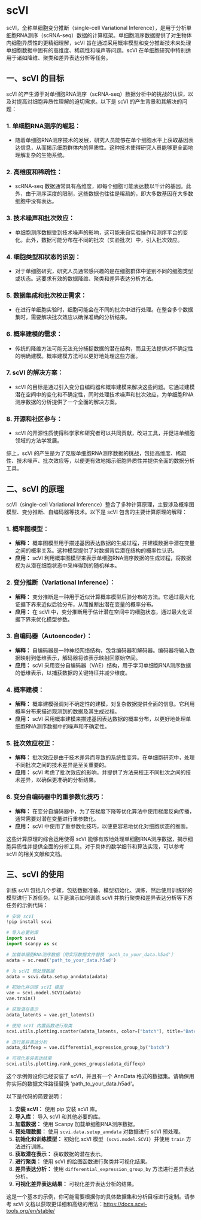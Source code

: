 # scVI

scVI，全称单细胞变分推断（single-cell Variational Inference），是用于分析单细胞RNA测序（scRNA-seq）数据的计算框架。单细胞测序数据提供了对生物体内细胞异质性的更精细理解，scVI 旨在通过采用概率模型和变分推断技术来处理单细胞数据中固有的高维度、稀疏性和噪声等问题。scVI 在单细胞研究中特别适用于诸如降维、聚类和差异表达分析等任务。

## 一、scVI 的目标

scVI 的产生源于对单细胞RNA测序（scRNA-seq）数据分析中的挑战的认识，以及对提高对细胞异质性理解的迫切需求。以下是 scVI 的产生背景和其解决的问题：

### 1. **单细胞RNA测序的崛起：**
   - 随着单细胞RNA测序技术的发展，研究人员能够在单个细胞水平上获取基因表达信息，从而揭示细胞群体内的异质性。这种技术使得研究人员能够更全面地理解复杂的生物系统。

### 2. **高维度和稀疏性：**
   - scRNA-seq 数据通常具有高维度，即每个细胞可能表达数以千计的基因。此外，由于测序深度的限制，这些数据也往往是稀疏的，即大多数基因在大多数细胞中没有表达。

### 3. **技术噪声和批次效应：**
   - 单细胞测序数据受到技术噪声的影响，这可能来自实验操作和测序平台的变化。此外，数据可能分布在不同的批次（实验批次）中，引入批次效应。

### 4. **细胞类型和状态的识别：**
   - 对于单细胞研究，研究人员通常感兴趣的是在细胞群体中鉴别不同的细胞类型或状态。这要求有效的数据降维、聚类和差异表达分析方法。

### 5. **数据集成和批次校正需求：**
   - 在进行单细胞实验时，细胞可能会在不同的批次中进行处理。在整合多个数据集时，需要解决批次效应以确保准确的分析结果。

### 6. **概率建模的需求：**
   - 传统的降维方法可能无法充分捕捉数据的潜在结构，而且无法提供对不确定性的明确建模。概率建模方法可以更好地处理这些方面。

### 7. **scVI 的解决方案：**
   - scVI 的目标是通过引入变分自编码器和概率建模来解决这些问题。它通过建模潜在空间中的变化和不确定性，同时处理技术噪声和批次效应，为单细胞RNA测序数据的分析提供了一个全面的解决方案。

### 8. **开源和社区参与：**
   - scVI 的开源性质使得科学家和研究者可以共同贡献，改进工具，并促进单细胞领域的方法学发展。

综上，scVI 的产生是为了克服单细胞RNA测序数据的挑战，包括高维度、稀疏性、技术噪声、批次效应等，以便更有效地揭示细胞异质性并提供全面的数据分析工具。

## 二、scVI 的原理

scVI（single-cell Variational Inference）整合了多种计算原理，主要涉及概率图模型、变分推断、自编码器等技术。以下是 scVI 包含的主要计算原理的解释：

### 1. **概率图模型：**
   - **解释：** 概率图模型用于描述基因表达数据的生成过程，并建模数据中潜在变量之间的概率关系。这种模型提供了对数据背后潜在结构的概率性认识。
   - **应用：** scVI 利用概率图模型来表示单细胞RNA测序数据的生成过程，将数据视为从潜在细胞状态中采样得到的随机样本。

### 2. **变分推断（Variational Inference）：**
   - **解释：** 变分推断是一种用于近似计算概率模型后验分布的方法。它通过最大化证据下界来近似后验分布，从而推断出潜在变量的概率分布。
   - **应用：** 在 scVI 中，变分推断用于估计潜在空间中的细胞状态，通过最大化证据下界来优化模型参数。

### 3. **自编码器（Autoencoder）：**
   - **解释：** 自编码器是一种神经网络结构，包含编码器和解码器。编码器将输入数据映射到低维表示，解码器将该表示映射回原始空间。
   - **应用：** scVI 采用变分自编码器（VAE）结构，用于学习单细胞RNA测序数据的低维表示，以捕获数据的关键特征并减少维度。

### 4. **概率建模：**
   - **解释：** 概率建模强调对不确定性的建模，对复杂数据提供全面的信息。它利用概率分布来描述观测到的数据及其生成过程。
   - **应用：** scVI 采用概率建模来描述基因表达数据的概率分布，以更好地处理单细胞RNA测序数据中的噪声和不确定性。

### 5. **批次效应校正：**
   - **解释：** 批次效应是由于技术差异而导致的系统性变异。在单细胞研究中，处理不同批次之间的技术差异是至关重要的。
   - **应用：** scVI 考虑了批次效应的影响，并提供了方法来校正不同批次之间的技术差异，以确保更准确的分析结果。

### 6. **变分自编码器中的重参数化技巧：**
   - **解释：** 在变分自编码器中，为了在梯度下降等优化算法中使用梯度反向传播，通常需要对潜在变量进行重参数化。
   - **应用：** scVI 中使用了重参数化技巧，以便更容易地优化对细胞状态的推断。

这些计算原理的综合运用使得 scVI 能够有效地处理单细胞RNA测序数据，揭示细胞异质性并提供全面的分析工具。对于具体的数学细节和算法实现，可以参考 scVI 的相关文献和文档。

## 三、scVI 的使用

训练 scVI 包括几个步骤，包括数据准备、模型初始化、训练，然后使用训练好的模型进行下游任务。以下是演示如何训练 scVI 并执行聚类和差异表达分析等下游任务的示例代码：

```python
# 安装 scVI
!pip install scvi

# 导入必要的库
import scvi
import scanpy as sc

# 加载单细胞RNA测序数据（用实际数据文件替换 'path_to_your_data.h5ad'）
adata = sc.read('path_to_your_data.h5ad')

# 为 scVI 预处理数据
adata = scvi.data.setup_anndata(adata)

# 初始化并训练 scVI 模型
vae = scvi.model.SCVI(adata)
vae.train()

# 获取潜在表示
adata_latents = vae.get_latents()

# 使用 scVI 内置函数进行聚类
scvi.utils.plotting.scatter(adata_latents, color=["batch"], title="Batch")

# 进行差异表达分析
adata_diffexp = vae.differential_expression_group_by("batch")

# 可视化差异表达结果
scvi.utils.plotting.rank_genes_groups(adata_diffexp)
```

这个示例假设你已经安装了 scVI，并且有一个 AnnData 格式的数据集。请确保用你实际的数据文件路径替换 'path_to_your_data.h5ad'。

以下是代码的简要说明：

1. **安装 scVI：** 使用 pip 安装 scVI 库。
2. **导入库：** 导入 scVI 和其他必要的库。
3. **加载数据：** 使用 Scanpy 加载单细胞RNA测序数据。
4. **预处理数据：** 使用 `scvi.data.setup_anndata` 对数据进行 scVI 预处理。
5. **初始化和训练模型：** 初始化 scVI 模型（`scvi.model.SCVI`）并使用 `train` 方法进行训练。
6. **获取潜在表示：** 获取数据的潜在表示。
7. **进行聚类：** 使用 scVI 的绘图函数进行聚类并可视化结果。
8. **差异表达分析：** 使用 `differential_expression_group_by` 方法进行差异表达分析。
9. **可视化差异表达结果：** 可视化差异表达分析的结果。

这是一个基本的示例，你可能需要根据你的具体数据集和分析目标进行定制。请参考 scVI 文档以获取更详细和高级的用法：https://docs.scvi-tools.org/en/stable/
